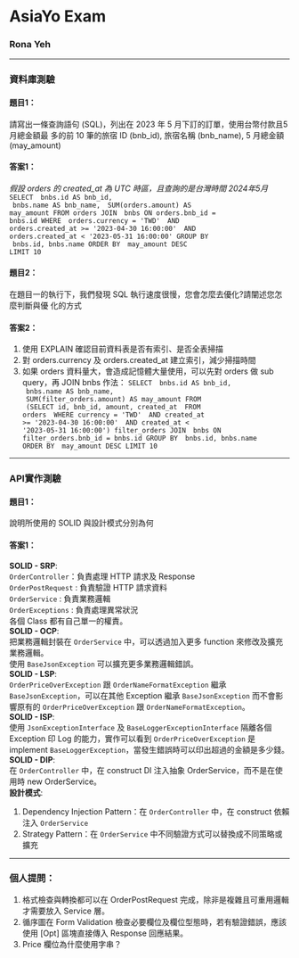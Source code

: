 # AsiaYo Exam
### Rona Yeh
* * *
### 資料庫測驗
#### 題目1：
請寫出一條查詢語句 (SQL)，列出在 2023 年 5 月下訂的訂單，使用台幣付款且5月總金額最 多的前 10 筆的旅宿 ID (bnb_id), 旅宿名稱 (bnb_name), 5 月總金額 (may_amount)
#### 答案1：
_假設 orders 的 created_at 為 UTC 時區，且查詢的是台灣時間 2024年5月_
<code>SELECT 
` `bnbs.id AS bnb_id,
` `bnbs.name AS bnb_name,
` `SUM(orders.amount) AS may_amount
FROM orders
JOIN
` `bnbs ON orders.bnb_id = bnbs.id
WHERE
` `orders.currency = 'TWD'
` `AND orders.created_at >= '2023-04-30 16:00:00'
` `AND orders.created_at < '2023-05-31 16:00:00'
GROUP BY
` `bnbs.id, bnbs.name
ORDER BY
` `may_amount DESC
LIMIT 10</code>
#### 題目2：
在題目一的執行下，我們發現 SQL 執行速度很慢，您會怎麼去優化?請闡述您怎麼判斷與優 化的方式
#### 答案2：
1. 使用 EXPLAIN 確認目前資料表是否有索引、是否全表掃描
2. 對 orders.currency 及 orders.created_at 建立索引，減少掃描時間
3. 如果 orders 資料量大，會造成記憶體大量使用，可以先對 orders 做 sub query，再 JOIN bnbs
   作法：
<code>SELECT 
` `bnbs.id AS bnb_id,
` `bnbs.name AS bnb_name,
` `SUM(filter_orders.amount) AS may_amount
FROM 
` `(SELECT id, bnb_id, amount, created_at
` `FROM orders 
` `WHERE currency = 'TWD'
` `AND created_at >= '2023-04-30 16:00:00'
` `AND created_at < '2023-05-31 16:00:00') filter_orders
JOIN
` `bnbs ON filter_orders.bnb_id = bnbs.id
GROUP BY
` `bnbs.id, bnbs.name
ORDER BY
` `may_amount DESC
LIMIT 10</code>
* * *
### API實作測驗
#### 題目1：
說明所使用的 SOLID 與設計模式分別為何
#### 答案1：
**SOLID - SRP**:<br>
`OrderController`：負責處理 HTTP 請求及 Response<br>
`OrderPostRequest` : 負責驗證 HTTP 請求資料<br>
`OrderService` : 負責業務邏輯<br>
`OrderExceptions` : 負責處理異常狀況<br>
各個 Class 都有自己單一的權責。<br>
**SOLID - OCP**:<br>
把業務邏輯封裝在 `OrderService` 中，可以透過加入更多 function 來修改及擴充業務邏輯。<br>
使用 `BaseJsonException` 可以擴充更多業務邏輯錯誤。<br>
**SOLID - LSP**:<br>
`OrderPriceOverException` 跟 `OrderNameFormatException` 繼承 `BaseJsonException`，可以在其他 Exception 繼承 `BaseJsonException` 而不會影響原有的 `OrderPriceOverException` 跟 `OrderNameFormatException`。<br>
**SOLID - ISP**:<br>
使用 `JsonExceptionInterface` 及 `BaseLoggerExceptionInterface` 隔離各個 Exception 印 Log 的能力，實作可以看到 `OrderPriceOverException` 是 implement `BaseLoggerException`，當發生錯誤時可以印出超過的金額是多少錢。<br>
**SOLID - DIP**:<br>
在 `OrderController` 中，在 construct DI 注入抽象 OrderService，而不是在使用時 new OrderService。<br>
**設計模式**:<br>
1. Dependency Injection Pattern：在 `OrderController` 中，在 construct 依賴注入 `OrderService`
2. Strategy Pattern：在 `OrderService` 中不同驗證方式可以替換成不同策略或擴充

* * *
### 個人提問：
1. 格式檢查與轉換都可以在 OrderPostRequest 完成，除非是複雜且可重用邏輯才需要放入 Service 層。
2. 循序圖在 Form Validation 檢查必要欄位及欄位型態時，若有驗證錯誤，應該使用 [Opt] 區塊直接傳入 Response 回應結果。
3. Price 欄位為什麼使用字串？
